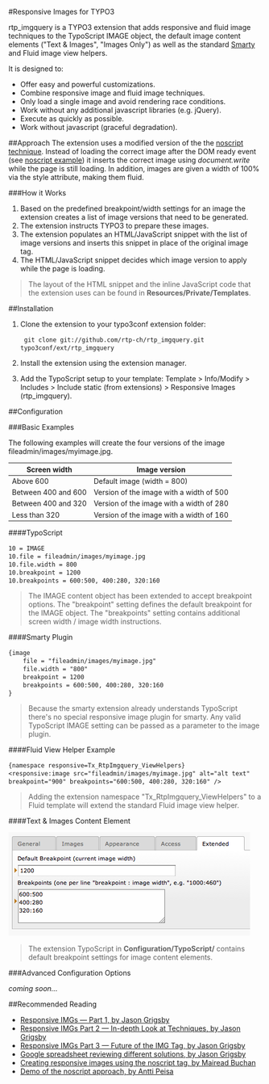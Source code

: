 #Responsive Images for TYPO3

rtp_imgquery is a TYPO3 extension that adds responsive and fluid image techniques to the TypoScript IMAGE object, the default image content elements ("Text & Images", "Images Only") as well as the standard [Smarty](https://github.com/rtp-ch/smarty) and Fluid image view helpers.

It is designed to:

* Offer easy and powerful customizations.
* Combine responsive image and fluid image techniques.
* Only load a single image and avoid rendering race conditions.
* Work without any additional javascript libraries (e.g. jQuery).
* Execute as quickly as possible.
* Work without javascript (graceful degradation).

##Approach
The extension uses a modified version of the the [noscript technique](http://www.cloudfour.com/responsive-imgs-part-2/#toc-anchor-1977-22). Instead of loading the correct image after the DOM ready event (see [noscript example](http://www.monoliitti.com/images/)) it inserts the correct image using *document.write* while the page is still loading. In addition, images are given a width of 100% via the style attribute, making them fluid.

###How it Works
1. Based on the predefined breakpoint/width settings for an image the extension creates a list of image versions that need to be generated.
2. The extension instructs TYPO3 to prepare these images.
3. The extension populates an HTML/JavaScript snippet with the list of image versions and inserts this snippet in place of the original image tag.
4. The HTML/JavaScript snippet decides which image version to apply while the page is loading.

> The layout of the HTML snippet and the inline JavaScript code that the extension uses can be found in **Resources/Private/Templates**.

##Installation
1. Clone the extension to your typo3conf extension folder:

		git clone git://github.com/rtp-ch/rtp_imgquery.git typo3conf/ext/rtp_imgquery

2. Install the extension using the extension manager.
3. Add the TypoScript setup to your template: Template > Info/Modify > Includes > Include static (from extensions) > Responsive Images (rtp_imgquery).

##Configuration

###Basic Examples

The following examples will create the four versions of the image fileadmin/images/myimage.jpg.

Screen width  | Image version
--------------|--------------
Above 600 | Default image (width = 800)
Between 400 and 600 | Version of the image with a width of 500
Between 400 and 320 | Version of the image with a width of 280
Less than 320 | Version of the image with a width of 160

####TypoScript

	10 = IMAGE
	10.file = fileadmin/images/myimage.jpg
	10.file.width = 800
	10.breakpoint = 1200
	10.breakpoints = 600:500, 400:280, 320:160

> The IMAGE content object has been extended to accept breakpoint options. The "breakpoint" setting defines the default breakpoint for the IMAGE object. The "breakpoints" setting contains additional screen width / image width instructions.

####Smarty Plugin

    {image
        file = "fileadmin/images/myimage.jpg"
        file.width = "800"
        breakpoint = 1200
        breakpoints = 600:500, 400:280, 320:160
    }

> Because the smarty extension already understands TypoScript there's no special responsive image plugin for smarty. Any valid TypoScript IMAGE setting can be passed as a parameter to the image plugin.

####Fluid View Helper Example

    {namespace responsive=Tx_RtpImgquery_ViewHelpers}
    <responsive:image src="fileadmin/images/myimage.jpg" alt="alt text" breakpoint="900" breakpoints="600:500, 400:280, 320:160" />

> Adding the extension namespace "Tx_RtpImgquery_ViewHelpers" to a Fluid template will extend the standard Fluid image view helper.

####Text & Images Content Element

![*Breakpoint settings for images in content elements*](https://github.com/rtp-ch/rtp_imgquery/raw/master/Documentation/Images/content_element.png)

> The extension TypoScript in **Configuration/TypoScript/** contains default breakpoint settings for image content elements.

###Advanced Configuration Options

*coming soon...*

##Recommended Reading
* [Responsive IMGs — Part 1, by Jason Grigsby](http://www.cloudfour.com/responsive-imgs/)
* [Responsive IMGs Part 2 — In-depth Look at Techniques, by Jason Grigsby](http://www.cloudfour.com/responsive-imgs-part-2/)
* [Responsive IMGs Part 3 — Future of the IMG Tag, by Jason Grigsby](http://www.cloudfour.com/responsive-imgs-part-3-future-of-the-img-tag/)
* [Google spreadsheet reviewing different solutions, by Jason Grigsby](https://docs.google.com/spreadsheet/ccc?key=0AisdYBkuKzZ9dHpzSmd6ZTdhbDdoN21YZ29WRVdlckE&hl=en_US#gid=0)
* [Creating responsive images using the noscript tag, by Mairead Buchan](http://www.headlondon.com/our-thoughts/technology/posts/creating-responsive-images-using-the-noscript-tag)
* [Demo of the noscript approach, by Antti Peisa](http://www.monoliitti.com/images/)
